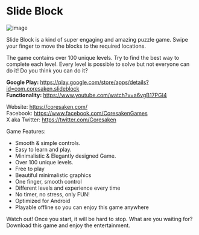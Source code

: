 # Slide Block
![image](https://github.com/SebastianGalan76/Slide-Block/assets/61991001/b347dab3-b832-4f52-8d6f-33a68386e725)

Slide Block is a kind of super engaging and amazing puzzle game. Swipe your finger to move the blocks to the required locations.

The game contains over 100 unique levels. Try to find the best way to complete each level. Every level is possible to solve but not everyone can do it!
Do you think you can do it?

<b>Google Play:</b> https://play.google.com/store/apps/details?id=com.coresaken.slideblock <br>
<b>Functionality:</b> https://www.youtube.com/watch?v=a6vgB17PGI4

Website: https://coresaken.com/ </br>
Facebook: https://www.facebook.com/CoresakenGames </br>
X aka Twitter: https://twitter.com/Coresaken </br>

Game Features:
- Smooth & simple controls.
- Easy to learn and play.
- Minimalistic & Elegantly designed Game.
- Over 100 unique levels.
- Free to play
- Beautiful minimalistic graphics
- One finger, smooth control
- Different levels and experience every time
- No timer, no stress, only FUN!
- Optimized for Android
- Playable offline so you can enjoy this game anywhere

Watch out!
Once you start, it will be hard to stop.
What are you waiting for? Download this game and enjoy the entertainment.

